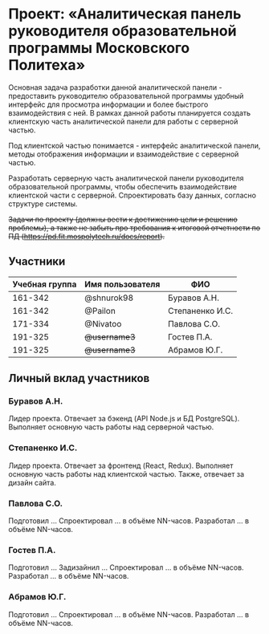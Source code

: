 # Проект: «Аналитическая панель руководителя образовательной программы Московского Политеха»

Основная задача разработки данной аналитической панели - предоставить руководителю образовательной программы удобный интерфейс для просмотра информации и более быстрого взаимодействия с ней. В рамках данной работы планируется создать клиентскую часть аналитической панели для работы с серверной частью. 

Под клиентской частью понимается - интерфейс аналитической панели, методы отображения информации и взаимодействие с серверной частью. 

Разработать серверную часть аналитической панели руководителя образовательной программы, чтобы обеспечить взаимодействие клиентской части с серверной. Спроектировать базу данных, согласно структуре системы. 

~~Задачи по проекту (должны вести к достижению цели и решению проблемы), а также не забыть про требования к итоговой отчетности по ПД (https://pd.fit.mospolytech.ru/docs/report).~~

## Участники

| Учебная группа | Имя пользователя | ФИО                      |
|----------------|------------------|--------------------------|
| 161-342        | @shnurok98       | Буравов А.Н.             |
| 161-342        | @Pailon          | Степаненко И.С.          |
| 171-334        | @Nivatoo         | Павлова С.О.             |
| 191-325        | ~~@username3~~   | Гостев П.А.              |
| 191-325        | ~~@username3~~   | Абрамов Ю.Г.             |

## Личный вклад участников

### Буравов А.Н.

Лидер проекта.
Отвечает за бэкенд (API Node.js и БД PostgreSQL).
Выполняет основную часть работы над серверной частью.

### Степаненко И.С.

Лидер проекта.
Отвечает за фронтенд (React, Redux).
Выполняет основную часть работы над клиентской частью. Также, отвечает за дизайн сайта.

### Павлова С.О.

Подготовил …
Спроектировал … в объёме NN-часов. Разработал … в объёме NN-часов.

### Гостев П.А.

Подготовил …
Задизайнил …
Спроектировал … в объёме NN-часов. Разработал … в объёме NN-часов.

### Абрамов Ю.Г.

Подготовил …
Спроектировал … в объёме NN-часов. Разработал … в объёме NN-часов.
